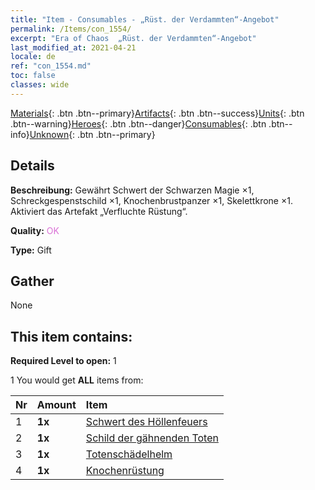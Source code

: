 ```yaml
---
title: "Item - Consumables - „Rüst. der Verdammten“-Angebot"
permalink: /Items/con_1554/
excerpt: "Era of Chaos  „Rüst. der Verdammten“-Angebot"
last_modified_at: 2021-04-21
locale: de
ref: "con_1554.md"
toc: false
classes: wide
---
```

 [Materials](/de/Items/){: .btn .btn--primary}[Artifacts](/de/Items/Artifacts/){: .btn .btn--success}[Units](/de/Items/Units/){: .btn .btn--warning}[Heroes](/de/Items/Heroes/){: .btn .btn--danger}[Consumables](/de/Items/Consumables/){: .btn .btn--info}[Unknown](/de/Items/Unknown/){: .btn .btn--primary}

## Details
 **Beschreibung:** Gewährt Schwert der Schwarzen Magie ×1, Schreckgespenstschild ×1, Knochenbrustpanzer ×1, Skelettkrone ×1. Aktiviert das Artefakt „Verfluchte Rüstung“.

 **Quality:** <span style="color: #DA70D6">OK</span>

 **Type:** Gift

## Gather

  None

## This item contains:

 **Required Level to open:** 1

 1 You would get **ALL** items  from:

  | Nr | Amount |     Item    |
  |:---|:-------|:------------|
  | 1 |  **1x** | [Schwert des Höllenfeuers](/de/Items/art_121/) |  | 
  | 2 |  **1x** | [Schild der gähnenden Toten](/de/Items/art_122/) |  | 
  | 3 |  **1x** | [Totenschädelhelm](/de/Items/art_123/) |  | 
  | 4 |  **1x** | [Knochenrüstung](/de/Items/art_124/) |  | 
